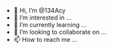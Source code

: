 - 👋 Hi, I’m @134Acy
- 👀 I’m interested in ...
- 🌱 I’m currently learning ...
- 💞️ I’m looking to collaborate on ...
- 📫 How to reach me ...

<!---
134Acy/134Acy is a ✨ special ✨ repository because its `README.md` (this file) appears on your GitHub profile.
You can click the Preview link to take a look at your changes.
--->
